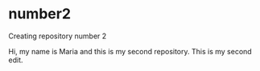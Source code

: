 # number2
Creating repository number 2

Hi, my name is Maria and this is my second repository. This is my second edit.
